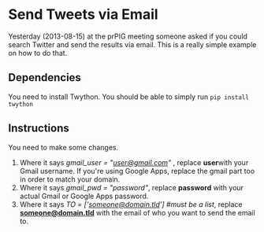 # Send Tweets via Email

Yesterday (2013-08-15) at the prPIG meeting someone asked if you could search
Twitter and send the results via email. This is a really simple example on 
how to do that.

## Dependencies
You need to install Twython. 
You should be able to simply run `pip install twython`


## Instructions
You need to make some changes. 
 1. Where it says *gmail_user = "user@gmail.com"* , replace **user**with your Gmail username. If you're using Google Apps, replace the gmail part too in order to match your domain.
 2. Where it says *gmail_pwd = "password"*, replace **password** with your actual Gmail or Google Apps password.
 3. Where it says *TO = ['someone@domain.tld'] #must be a list*, replace **someone@domain.tld** with the email of who you want to send the email to.
